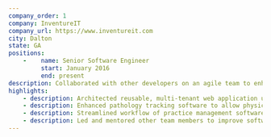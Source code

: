 ```yaml
---
company_order: 1
company: InventureIT
company_url: https://www.inventureit.com
city: Dalton
state: GA
positions:
    -    name: Senior Software Engineer
         start: January 2016
         end: present
description: Collaborated with other developers on an agile team to enhance and expand company’s software portfolio for clients in various industries. Development projects included practice management software for the medical industry and intervention tracking for education.
highlights:
    - description: Architected reusable, multi-tenant web application using ASP.Net MVC and Entity Framework to enable teachers to track student interventions and learning progress.
    - description: Enhanced pathology tracking software to allow physicians and assistants to easily track and update status of lab orders using simplified search criteria.
    - description: Streamlined workflow of practice management software to increase efficiency in physician offices, decrease errors in data entry, and improve patient experience.
    - description: Led and mentored other team members to improve software development and release processes and increase overall development efficiency.
---
```

